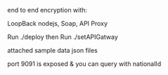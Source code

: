 end to end encryption with:

LoopBack nodejs, Soap, API Proxy

Run ./deploy then Run ./setAPIGatway

attached sample data json files

port 9091 is exposed & you can query with nationalId